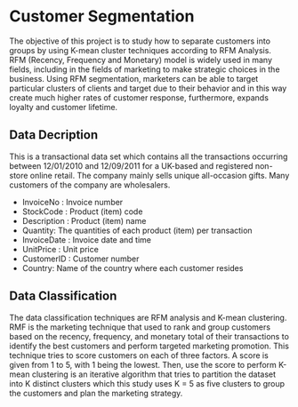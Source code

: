 # Customer Segmentation
 The objective of this project is to study how to separate customers into groups by using K-mean cluster techniques according to RFM Analysis. RFM (Recency, Frequency and Monetary) model is widely used in many fields, including in the fields of marketing to make strategic choices in the business. Using RFM segmentation, marketers can be able to target particular clusters of clients and target due to their behavior and in this way create much higher rates of customer response, furthermore, expands loyalty and customer lifetime.

## Data Decription
This is a transactional data set which contains all the transactions occurring between 12/01/2010 and 12/09/2011 for a UK-based and registered non-store online retail. The company mainly sells unique all-occasion gifts. Many customers of the company are wholesalers.
- InvoiceNo : Invoice number
- StockCode : Product (item) code
- Description : Product (item) name
- Quantity: The quantities of each product (item) per transaction
- InvoiceDate : Invoice date and time
- UnitPrice : Unit price
- CustomerID : Customer number
- Country: Name of the country where each customer resides


## Data Classification
The data classification techniques are RFM analysis and K-mean clustering. RMF is the marketing technique that used to rank and group customers based on the recency, frequency, and monetary total of their transactions to identify the best customers and perform targeted marketing promotion. This technique tries to score customers on each of three factors. A score is given from 1 to 5, with 1 being the lowest. Then, use the score to perform K-mean clustering is an iterative algorithm that tries to partition the dataset into K distinct clusters which this study uses K = 5 as five clusters to group the customers and plan the marketing strategy. 
